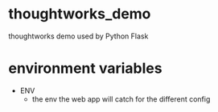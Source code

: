 # thoughtworks_demo
thoughtworks demo used by Python Flask


# environment variables
* ENV       
    * the env the web app will catch for the different config